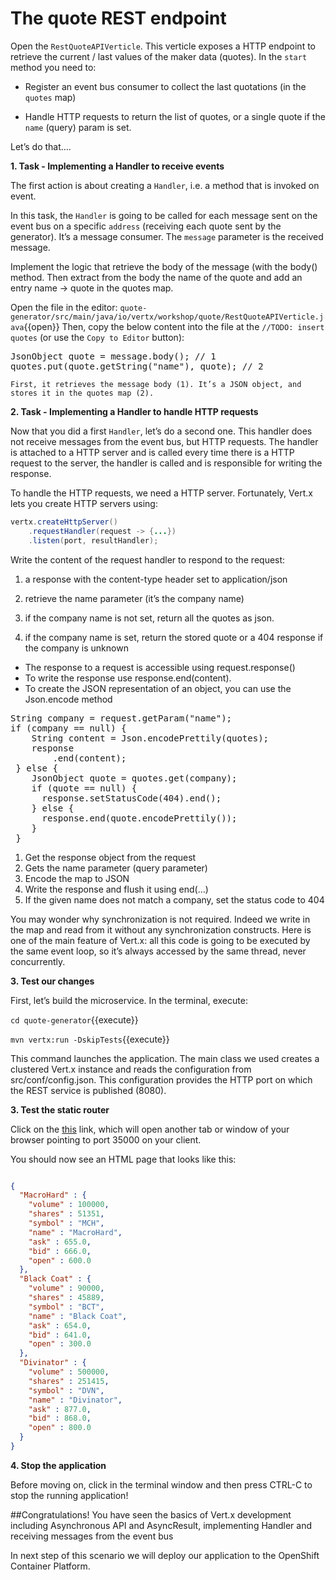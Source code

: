 # The quote REST endpoint

Open the `RestQuoteAPIVerticle`. This verticle exposes a HTTP endpoint to retrieve the current / last values of the maker data (quotes). In the `start` method you need to:

* Register an event bus consumer to collect the last quotations (in the `quotes` map)

* Handle HTTP requests to return the list of quotes, or a single quote if the `name` (query) param is set.

Let’s do that…​.


**1. Task - Implementing a Handler to receive events**

The first action is about creating a `Handler`, i.e. a method that is invoked on event. 

In this task, the `Handler` is going to be called for each message sent on the event bus on a specific `address` (receiving each quote sent by the generator). It’s a message consumer. The `message` parameter is the received message.

Implement the logic that retrieve the body of the message (with the body() method. Then extract from the body the name of the quote and add an entry name → quote in the quotes map.

Open the file in the editor: ``quote-generator/src/main/java/io/vertx/workshop/quote/RestQuoteAPIVerticle.java``{{open}}
Then, copy the below content into the file at the ``//TODO: insert quotes`` (or use the `Copy to Editor` button):
      
<pre class="file" data-filename="src/main/java/io/vertx/workshop/quote/RestQuoteAPIVerticle.java" data-target="insert" data-marker="//TODO: insert quotes">
JsonObject quote = message.body(); // 1
quotes.put(quote.getString("name"), quote); // 2
</pre>

``First, it retrieves the message body (1). It’s a JSON object, and stores it in the quotes map (2).``

**2. Task - Implementing a Handler to handle HTTP requests**

Now that you did a first `Handler`, let’s do a second one. This handler does not receive messages from the event bus, but HTTP requests. The handler is attached to a HTTP server and is called every time there is a HTTP request to the server, the handler is called and is responsible for writing the response.

To handle the HTTP requests, we need a HTTP server. Fortunately, Vert.x lets you create HTTP servers using:
```java
vertx.createHttpServer()
    .requestHandler(request -> {...})
    .listen(port, resultHandler);
```

Write the content of the request handler to respond to the request:

1. a response with the content-type header set to application/json

2. retrieve the name parameter (it’s the company name)

3. if the company name is not set, return all the quotes as json.

4. if the company name is set, return the stored quote or a 404 response if the company is unknown

* The response to a request is accessible using request.response()
* To write the response use response.end(content).
* To create the JSON representation of an object, you can use the Json.encode method

<pre class="file" data-filename="src/main/java/io/vertx/workshop/quote/RestQuoteAPIVerticle.java" data-target="insert" data-marker="//TODO: return quotes">
String company = request.getParam("name");          
if (company == null) {
    String content = Json.encodePrettily(quotes);   
    response
        .end(content);                              
 } else {
    JsonObject quote = quotes.get(company);
    if (quote == null) {
      response.setStatusCode(404).end();            
    } else {
      response.end(quote.encodePrettily());
    }
 }
</pre>

1. Get the response object from the request
2. Gets the name parameter (query parameter)
3. Encode the map to JSON
4. Write the response and flush it using end(…​)
5. If the given name does not match a company, set the status code to 404

You may wonder why synchronization is not required. Indeed we write in the map and read from it without any synchronization constructs. Here is one of the main feature of Vert.x: all this code is going to be executed by the same event loop, so it’s always accessed by the same thread, never concurrently.

**3. Test our changes**

First, let’s build the microservice. In the terminal, execute:

``cd quote-generator``{{execute}}

``mvn vertx:run -DskipTests``{{execute}}

This command launches the application. The main class we used creates a clustered Vert.x instance and reads the configuration from src/conf/config.json. This configuration provides the HTTP port on which the REST service is published (8080).

**3. Test the static router**

Click on the [this](https://[[HOST_SUBDOMAIN]]-35000-[[KATACODA_HOST]].environments.katacoda.com/) link, which will open another tab or window of your browser pointing to port 35000 on your client.

You should now see an HTML page that looks like this:

```json

{
  "MacroHard" : {
    "volume" : 100000,
    "shares" : 51351,
    "symbol" : "MCH",
    "name" : "MacroHard",
    "ask" : 655.0,
    "bid" : 666.0,
    "open" : 600.0
  },
  "Black Coat" : {
    "volume" : 90000,
    "shares" : 45889,
    "symbol" : "BCT",
    "name" : "Black Coat",
    "ask" : 654.0,
    "bid" : 641.0,
    "open" : 300.0
  },
  "Divinator" : {
    "volume" : 500000,
    "shares" : 251415,
    "symbol" : "DVN",
    "name" : "Divinator",
    "ask" : 877.0,
    "bid" : 868.0,
    "open" : 800.0
  }
}
```
**4. Stop the application**

Before moving on, click in the terminal window and then press CTRL-C to stop the running application!

##Congratulations!
You have seen the basics of Vert.x development including Asynchronous API and AsyncResult, implementing Handler and receiving messages from the event bus

In next step of this scenario we will deploy our application to the OpenShift Container Platform.